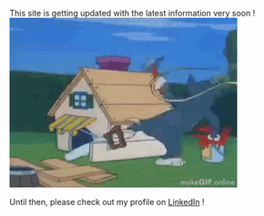 This site is getting updated with the latest information very soon !
![gif](/assets/images/under-construction.gif)

Until then, please check out my profile on [LinkedIn](https://www.linkedin.com/in/nikhilanj-pv) !
